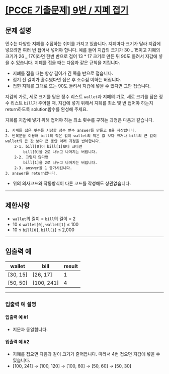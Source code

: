 # [[PCCE 기출문제] 9번 / 지폐 접기](https://school.programmers.co.kr/learn/courses/30/lessons/340199)

## 문제 설명

민수는 다양한 지폐를 수집하는 취미를 가지고 있습니다. 지폐마다 크기가 달라 지갑에 넣으려면 여러 번 접어서 넣어야 합니다. 예를 들어 지갑의 크기가 30 _ 15이고 지폐의 크기가 26 _ 17이라면 한번 반으로 접어 13 \* 17 크기로 만든 뒤 90도 돌려서 지갑에 넣을 수 있습니다. 지폐를 접을 때는 다음과 같은 규칙을 지킵니다.

- 지폐를 접을 때는 항상 길이가 긴 쪽을 반으로 접습니다.
- 접기 전 길이가 홀수였다면 접은 후 소수점 이하는 버립니다.
- 접힌 지폐를 그대로 또는 90도 돌려서 지갑에 넣을 수 있다면 그만 접습니다.

지갑의 가로, 세로 크기를 담은 정수 리스트 `wallet`과 지폐의 가로, 세로 크기를 담은 정수 리스트 `bill`가 주어질 때, 지갑에 넣기 위해서 지폐를 최소 몇 번 접어야 하는지 return하도록 solution함수를 완성해 주세요.

지폐를 지갑에 넣기 위해 접어야 하는 최소 횟수를 구하는 과정은 다음과 같습니다.

```
1. 지폐를 접은 횟수를 저장할 정수 변수 answer를 만들고 0을 저장합니다.
2. 반복문을 이용해 bill의 작은 값이 wallet의 작은 값 보다 크거나 bill의 큰 값이 wallet의 큰 값 보다 큰 동안 아래 과정을 반복합니다.
	2-1. bill[0]이 bill[1]보다 크다면
		bill[0]을 2로 나누고 나머지는 버립니다.
	2-2. 그렇지 않다면
		bill[1]을 2로 나누고 나머지는 버립니다.
	2-3. answer을 1 증가시킵니다.
3. answer을 return합니다.
```

- 위의 의사코드와 작동방식이 다른 코드를 작성해도 상관없습니다.

---

## 제한사항

- `wallet`의 길이 = `bill`의 길이 = 2
- 10 ≤ `wallet[0]`, `wallet[1]` ≤ 100
- 10 ≤ `bill[0]`, `bill[1]` ≤ 2,000

---

## 입출력 예

| wallet   | bill       | result |
| -------- | ---------- | ------ |
| [30, 15] | [26, 17]   | 1      |
| [50, 50] | [100, 241] | 4      |

---

### 입출력 예 설명

#### 입출력 예 #1

- 지문과 동일합니다.

#### 입출력 예 #2

- 지폐를 접으면 다음과 같이 크기가 줄어듭니다. 따라서 4번 접으면 지갑에 넣을 수 있습니다.
- [100, 241] -> [100, 120] -> [100, 60] -> [50, 60] -> [50, 30]
